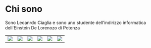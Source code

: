 <h1>Chi sono</h1>
<p>Sono Leoanrdo Ciaglia e sono uno studente dell'indirizzo informatica dell'Einstein De Lorenozo di Potenza</p>

<table>
  <tr>
    <td><img src="https://www.distortionbyte.com/images/it/informatica/linguaggi/linguaggio-c/c-programming.svg"/></td>
    <td><img src="https://upload.wikimedia.org/wikipedia/commons/thumb/1/18/ISO_C%2B%2B_Logo.svg/160px-ISO_C%2B%2B_Logo.svg.png"/></td>
    <td><img src="[https://upload.wikimedia.org/wikipedia/commons/thumb/1/18/ISO_C%2B%2B_Logo.svg/160px-ISO_C%2B%2B_Logo.svg.png](https://upload.wikimedia.org/wikipedia/commons/thumb/b/bd/Logo_C_sharp.svg/1200px-Logo_C_sharp.svg.png)"/></td>
    <td><img src="https://www.aktsrl.com/wp-content/uploads/2022/05/img-articolo-java-1080x675.jpg"/></td>
    <td><img src="https://upload.wikimedia.org/wikipedia/commons/thumb/6/61/HTML5_logo_and_wordmark.svg/800px-HTML5_logo_and_wordmark.svg.png"/></td>
    <td><img src="https://upload.wikimedia.org/wikipedia/commons/thumb/b/b2/Bootstrap_logo.svg/800px-Bootstrap_logo.svg.png"/></td>
  </tr>
</table>
